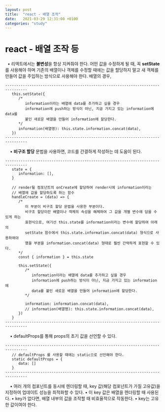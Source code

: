 ```yaml
---
layout: post
title:  "react - 배열 조작"
date:   2021-03-29 12:31:00 +0100
categories: "study"
---
```


# react - 배열 조작 등
&nbsp;
   • 리액트에서는 **불변성**을 항상 지켜줘야 한다. 어떤 값을 수정하게 될 때, 꼭 **setState**를 사용해야 하며
     기존의 배열이나 객체를 수정할 때에는 값을 할당하지 말고 새 객체를 만들어 값을 주입하는 방식으로
     사용해야 한다.
     배열의 경우,
```
--------------------------------------------------------------------------------
   this.setState({
      /*
         information이라는 배열에 data를 추가하고 싶을 경우
         information에 push하는 방식이 아닌, 지금 가지고 있는 information에 data를 
         붙인 새로운 배열을 만들어 information에 할당한다.
      */ 
      information(배열명): this.state.information.concat(data),
   })
--------------------------------------------------------------------------------

```
&nbsp;
&nbsp;
   • **비구조 할당** 문법을 사용하면, 코드를 간결하게 작성하는 데 도움이 된다.
```
--------------------------------------------------------------------------------
   state = {
      information: [],
   }

   // render될 컴포넌트의 onCreate에 할당하여 render시에 information이라는 
   // 배열에 값을 할당하도록 하는 함수
   handleCreate = (data) => {
      /*
         이 부분이 비구조 할당 문법을 사용한 부분이다.
         비구조 할당이란 배열이나 객체의 속성을 해체하여 그 값을 개별 변수에 담을 수 있게 하는 
         표현식으로, 여기선 this.state를 information이라는 변수에 할당하여 아래의 
         setState 함수에서 this.state.information.concat(data) 형식으로 사용하여야 
         했을 부분을 information.concat(data) 형태로 훨씬 간략하게 표현할 수 있다.
      */
      const { information } = this.state
      
      this.setState({
         /*
            information이라는 배열에 data를 추가하고 싶을 경우
            information에 push하는 방식이 아닌, 지금 가지고 있는 information에 
            data를 붙인 새로운 배열을 만들어 information에 할당한다.
         */ 

         information: information.concat(data),
         // information(배열명): this.state.information.concat(data),
      })
   }
--------------------------------------------------------------------------------

```
&nbsp;
&nbsp;
   • defaultProps를 통해 props의 초기 값을 선언할 수 있다.
```
--------------------------------------------------------------------------------
   // defaultProps 를 사용할 때에는 static으로 선언해야 한다.
   static defaultProps = {
      data: []
   }
--------------------------------------------------------------------------------

```
&nbsp;
&nbsp;
   • 여러 개의 컴포넌트를 동시에 렌더링할 때, key 값(해당 컴포넌트가 가질 고유값)을 지정하여
     업데이트 성능을 최적화할 수 있다.
   • 이 key 값은 배열을 렌더링할 때 사용된다.
   • key가 없다면, 배열 내부의 값을 조작할 때 비효율적으로 작동한다.
   • key는 고유한 값이여야 한다.







